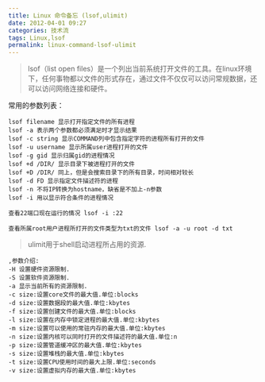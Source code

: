 ```yaml
---
title: Linux 命令备忘 (lsof,ulimit)
date: 2012-04-01 09:27
categories: 技术流
tags: Linux,lsof
permalink: linux-command-lsof-ulimit
---
```



> lsof（list open files）是一个列出当前系统打开文件的工具。在linux环境下，任何事物都以文件的形式存在，通过文件不仅仅可以访问常规数据，还可以访问网络连接和硬件。


常用的参数列表： 
```
lsof filename 显示打开指定文件的所有进程
lsof -a 表示两个参数都必须满足时才显示结果
lsof -c string 显示COMMAND列中包含指定字符的进程所有打开的文件
lsof -u username 显示所属user进程打开的文件
lsof -g gid 显示归属gid的进程情况
lsof +d /DIR/ 显示目录下被进程打开的文件
lsof +D /DIR/ 同上，但是会搜索目录下的所有目录，时间相对较长
lsof -d FD 显示指定文件描述符的进程
lsof -n 不将IP转换为hostname，缺省是不加上-n参数
lsof -i 用以显示符合条件的进程情况

查看22端口现在运行的情况 lsof -i :22
 
查看所属root用户进程所打开的文件类型为txt的文件 lsof -a -u root -d txt
```


> ulimit用于shell启动进程所占用的资源.

```
,参数介绍:
-H 设置硬件资源限制.
-S 设置软件资源限制.
-a 显示当前所有的资源限制.
-c size:设置core文件的最大值.单位:blocks
-d size:设置数据段的最大值.单位:kbytes
-f size:设置创建文件的最大值.单位:blocks
-l size:设置在内存中锁定进程的最大值.单位:kbytes
-m size:设置可以使用的常驻内存的最大值.单位:kbytes
-n size:设置内核可以同时打开的文件描述符的最大值.单位:n
-p size:设置管道缓冲区的最大值.单位:kbytes
-s size:设置堆栈的最大值.单位:kbytes
-t size:设置CPU使用时间的最大上限.单位:seconds
-v size:设置虚拟内存的最大值.单位:kbytes
```